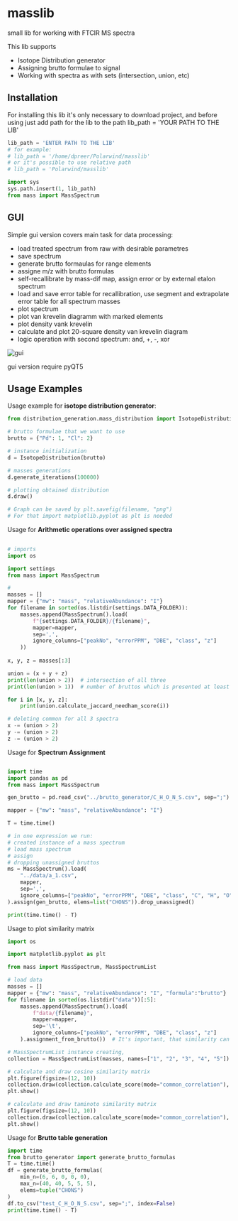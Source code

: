 # masslib

small lib for working with FTCIR MS spectra

This lib supports
<ul>
    <li> Isotope Distribution generator </li>
    <li> Assigning brutto formulae to signal </li>
    <li> Working with spectra as with sets (intersection, union, etc) </li>
</ul>

<h2>Installation</h2>

For installing this lib it's only necessary to download project, and before using just add path for the lib to the path
lib_path = 'YOUR PATH TO THE LIB'

```python
lib_path = 'ENTER PATH TO THE LIB'
# for example:
# lib_path = '/home/dpreer/Polarwind/masslib'
# or it's possible to use relative path
# lib_path = 'Polarwind/masslib'

import sys
sys.path.insert(1, lib_path)
from mass import MassSpectrum
```

<h2>GUI</h2>

Simple gui version covers main task for data processing:

- load treated spectrum from raw with desirable parametres
- save spectrum
- generate brutto formaulas for range elements
- assigne m/z with brutto formulas
- self-recallibrate by mass-dif map, assign error or by external etalon spectrum
- load and save error table for recallibration, use segment and extrapolate error table for all spectrum masses
- plot spectrum
- plot van krevelin diagramm with marked elements
- plot density vank krevelin
- calculate and plot 20-square density van krevelin diagram
- logic operation with second spectrum: and, +, -, xor

![gui](https://github.com/nhslab/masslib/blob/master/asserts/gui.png)

gui version require pyQT5

<h2>Usage Examples</h2>

Usage example for <b>isotope distribution generator</b>:
```python
from distribution_generation.mass_distribution import IsotopeDistribution

# brutto formulae that we want to use
brutto = {"Pd": 1, "Cl": 2}

# instance initialization
d = IsotopeDistribution(brutto)

# masses generations
d.generate_iterations(100000)

# plotting obtained distribution
d.draw()

# Graph can be saved by plt.savefig(filename, "png")
# For that import matplotlib.pyplot as plt is needed
```

Usage for <b>Arithmetic operations over assigned spectra</b>
```python
    
# imports
import os

import settings
from mass import MassSpectrum

#
masses = []
mapper = {"mw": "mass", "relativeAbundance": "I"}
for filename in sorted(os.listdir(settings.DATA_FOLDER)):
    masses.append(MassSpectrum().load(
        f"{settings.DATA_FOLDER}/{filename}",
        mapper=mapper,
        sep=',',
        ignore_columns=["peakNo", "errorPPM", "DBE", "class", "z"]
    ))
    
x, y, z = masses[:3]

union = (x + y + z)
print(len(union > 2))  # intersection of all three
print(len(union > 1))  # number of bruttos which is presented at least 2 out of 3 spectra

for i in [x, y, z]:
    print(union.calculate_jaccard_needham_score(i))

# deleting common for all 3 spectra
x -= (union > 2)
y -= (union > 2)
z -= (union > 2)
```

Usage for <b>Spectrum Assignment</b>
```python

import time
import pandas as pd
from mass import MassSpectrum

gen_brutto = pd.read_csv("../brutto_generator/C_H_O_N_S.csv", sep=";")

mapper = {"mw": "mass", "relativeAbundance": "I"}

T = time.time()

# in one expression we run:
# created instance of a mass spectrum
# load mass spectrum
# assign
# dropping unassigned bruttos
ms = MassSpectrum().load(
    "../data/a_1.csv",
    mapper,
    sep=',',
    ignore_columns=["peakNo", "errorPPM", "DBE", "class", "C", "H", "O", "N", "S", "z"]
).assign(gen_brutto, elems=list("CHONS")).drop_unassigned()

print(time.time() - T)
```

Usage to plot similarity matrix

```python
import os

import matplotlib.pyplot as plt

from mass import MassSpectrum, MassSpectrumList

# load data
masses = []
mapper = {"mw": "mass", "relativeAbundance": "I", "formula":"brutto"}
for filename in sorted(os.listdir("data"))[:5]:
    masses.append(MassSpectrum().load(
        f"data/{filename}",
        mapper=mapper,
        sep='\t',
        ignore_columns=["peakNo", "errorPPM", "DBE", "class", "z"]
    ).assignment_from_brutto())  # It's important, that similarity can be calculated only by formulae

# MassSpectrumList instance creating, 
collection = MassSpectrumList(masses, names=["1", "2", "3", "4", "5"])

# calculate and draw cosine similarity matrix
plt.figure(figsize=(12, 10))
collection.draw(collection.calculate_score(mode="common_correlation"), title="cosine")
plt.show()

# calculate and draw taminoto similarity matrix
plt.figure(figsize=(12, 10))
collection.draw(collection.calculate_score(mode="common_correlation"), title="tanimoto")
plt.show()

```

Usage for <b>Brutto table generation</b>


```python
import time
from brutto_generator import generate_brutto_formulas
T = time.time()
df = generate_brutto_formulas(
    min_n=(6, 6, 0, 0, 0),
    max_n=(40, 40, 5, 5, 5),
    elems=tuple("CHONS")
)
df.to_csv("test_C_H_O_N_S.csv", sep=";", index=False)
print(time.time() - T)

```